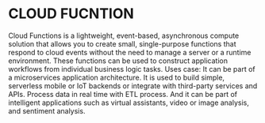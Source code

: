 
# CLOUD FUCNTION

Cloud Functions is a lightweight, event-based, asynchronous compute solution that allows you to create small, single-purpose 
functions that respond to cloud events without the need to manage a server or a runtime environment.
These functions can be used to construct application workflows from individual business logic tasks.
Uses case: It can be part of a microservices application architecture. It is used to build simple, serverless mobile or IoT backends or integrate with third-party services and APIs. Process data in real time with ETL process. And it can be part of intelligent applications such as virtual assistants, video or image analysis, and sentiment analysis.